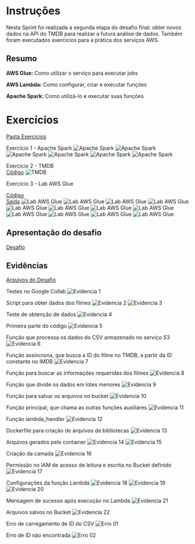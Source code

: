 # Instruções

Nesta Sprint foi realizada a segunda etapa do desafio final: obter novos dados na API do TMDB para realizar a futura análise de dados. Também foram executados exercícios para a prática dos serviços AWS.<br>

## Resumo

**AWS Glue:** Como utilizar o serviço para executar jobs

**AWS Lambda:** Como configurar, criar e executar funções

**Apache Spark:** Como utilizá-lo e executar suas funções

# Exercícios

[Pasta Exercicios](exercicios/)

Exercício 1 - Apache Spark
![Apache Spark](exercicios/Exercicio01/01.png)
![Apache Spark](exercicios/Exercicio01/02.png)
![Apache Spark](exercicios/Exercicio01/03.png)
![Apache Spark](exercicios/Exercicio01/04.png)
![Apache Spark](exercicios/Exercicio01/05.png)
![Apache Spark](exercicios/Exercicio01/06.png)

Exercicio 2 - TMDB<br>
[Código](exercicios/Exercicio02/Ex2.py)
![TMDB](exercicios/Exercicio02/01.png)

Exercicio 3 - Lab AWS Glue

[Código](exercicios/Exercicio02/Ex3.py)<br>
[Saída](exercicios/Exercicio02/Saida.csv)
![Lab AWS Glue](exercicios/Exercicio03/01.png)
![Lab AWS Glue](exercicios/Exercicio03/02.png)
![Lab AWS Glue](exercicios/Exercicio03/03.png)
![Lab AWS Glue](exercicios/Exercicio03/04.png)
![Lab AWS Glue](exercicios/Exercicio03/05.png)
![Lab AWS Glue](exercicios/Exercicio03/06.png)
![Lab AWS Glue](exercicios/Exercicio03/07.png)
![Lab AWS Glue](exercicios/Exercicio03/08.png)
![Lab AWS Glue](exercicios/Exercicio03/09.png)
![Lab AWS Glue](exercicios/Exercicio03/10.png)
![Lab AWS Glue](exercicios/Exercicio03/11.png)
![Lab AWS Glue](exercicios/Exercicio03/12.png)

## Apresentação do desafio

[Desafio](desafio/README.md)

## Evidências

[Arquivos do Desafio](desafio/)

Testes no Google Collab
![Evidencia 1](evidencias/01.png)

Script para obter dados dos filmes
![Evidencia 2](evidencias/02.png)
![Evidencia 3](evidencias/03.png)

Teste de obtenção de dados
![Evidencia 4](evidencias/04.png)

Primeira parte do código
![Evidencia 5](evidencias/05.png)

Função que processa os dados do CSV armazenado no serviço S3
![Evidencia 6](evidencias/06.png)

Função assíncrona, que busca a ID do filme no TMDB, a partir da ID constante no IMDB
![Evidencia 7](evidencias/07.png)

Função para buscar as informações requeridas dos filmes 
![Evidencia 8](evidencias/08.png)

Função que divide os dados em lotes menores
![Evidencia 9](evidencias/09.png)

Função para salvar os arquivos no bucket
![Evidencia 10](evidencias/10.png)

Função principal, que chama as outras funções auxiliares
![Evidencia 11](evidencias/11.png)

Função lambda_handler
![Evidencia 12](evidencias/12.png)

Dockerfile para criação de arquivos de bibliotecas
![Evidencia 13](evidencias/13.png)

Arquivos gerados pelo container
![Evidencia 14](evidencias/14.png)
![Evidencia 15](evidencias/15.png)

Criação da camada
![Evidencia 16](evidencias/16.png)

Permissão no IAM de acesso de leitura e escrita no Bucket definido
![Evidencia 17](evidencias/17.png)

Configurações da função Lambda
![Evidencia 18](evidencias/18.png)
![Evidencia 19](evidencias/19.png)
![Evidencia 20](evidencias/20.png)

Mensagem de sucesso após execução no Lambda
![Evidencia 21](evidencias/21.png)

Arquivos salvos no Bucket
![Evidencia 22](evidencias/22.png)

Erro de carregamento de ID do CSV
![Erro 01](evidencias/Err_01.png)

Erro de ID não encontrada
![Erro 02](evidencias/Err_02.png)